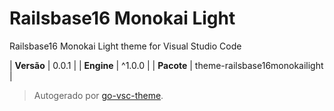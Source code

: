 # Railsbase16 Monokai Light

Railsbase16 Monokai Light theme for Visual Studio Code

| **Versão** | 0.0.1 |
| **Engine** | ^1.0.0 |
| **Pacote** | theme-railsbase16monokailight |

> Autogerado por [go-vsc-theme](https://github.com/natalbu/go-vsc-theme).
